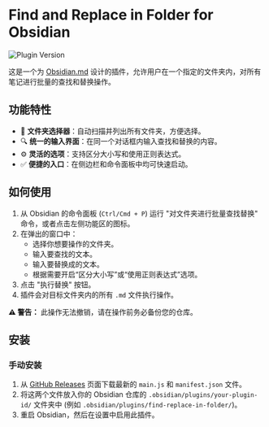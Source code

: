 # Find and Replace in Folder for Obsidian

![Plugin Version](https://img.shields.io/badge/version-1.1.0-blue)

这是一个为 [Obsidian.md](https://obsidian.md) 设计的插件，允许用户在一个指定的文件夹内，对所有笔记进行批量的查找和替换操作。

## 功能特性

- 📂 **文件夹选择器**：自动扫描并列出所有文件夹，方便选择。
- 🔍 **统一的输入界面**：在同一个对话框内输入查找和替换的内容。
- ⚙️ **灵活的选项**：支持区分大小写和使用正则表达式。
- ✅ **便捷的入口**：在侧边栏和命令面板中均可快速启动。

## 如何使用

1.  从 Obsidian 的命令面板 (`Ctrl/Cmd + P`) 运行 "对文件夹进行批量查找替换" 命令，或者点击左侧功能区的图标。
2.  在弹出的窗口中：
    - 选择你想要操作的文件夹。
    - 输入要查找的文本。
    - 输入要替换成的文本。
    - 根据需要开启“区分大小写”或“使用正则表达式”选项。
3.  点击 "执行替换" 按钮。
4.  插件会对目标文件夹内的所有 `.md` 文件执行操作。

**⚠️ 警告：** 此操作无法撤销，请在操作前务必备份您的仓库。

## 安装

### 手动安装

1.  从 [GitHub Releases](https://github.com/hailey07/find-replace-in-folder) 页面下载最新的 `main.js` 和 `manifest.json` 文件。
2.  将这两个文件放入你的 Obsidian 仓库的 `.obsidian/plugins/your-plugin-id/` 文件夹中 (例如 `.obsidian/plugins/find-replace-in-folder/`)。
3.  重启 Obsidian，然后在设置中启用此插件。
